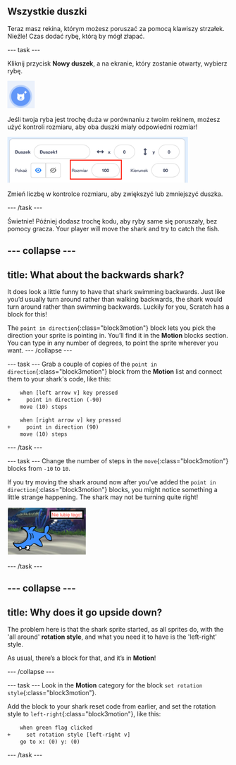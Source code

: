 ## Wszystkie duszki

Teraz masz rekina, którym możesz poruszać za pomocą klawiszy strzałek. Nieźle! Czas dodać rybę, którą by mógł złapać.

\--- task \---

Kliknij przycisk **Nowy duszek**, a na ekranie, który zostanie otwarty, wybierz rybę.

![The New sprite button](images/spritesNewFromLibrary.png)

Jeśli twoja ryba jest trochę duża w porównaniu z twoim rekinem, możesz użyć kontroli rozmiaru, aby oba duszki miały odpowiedni rozmiar!

![Sprite size control](images/sprites2.png)

Zmień liczbę w kontrolce rozmiaru, aby zwiększyć lub zmniejszyć duszka.

\--- /task \---

Świetnie! Później dodasz trochę kodu, aby ryby same się poruszały, bez pomocy gracza. Your player will move the shark and try to catch the fish.

## \--- collapse \---

## title: What about the backwards shark?

It does look a little funny to have that shark swimming backwards. Just like you’d usually turn around rather than walking backwards, the shark would turn around rather than swimming backwards. Luckily for you, Scratch has a block for this!

The `point in direction`{:class="block3motion"} block lets you pick the direction your sprite is pointing in. You’ll find it in the **Motion** blocks section. You can type in any number of degrees, to point the sprite wherever you want. \--- /collapse \---

\--- task \--- Grab a couple of copies of the `point in direction`{:class="block3motion"} block from the **Motion** list and connect them to your shark's code, like this:

```blocks3
    when [left arrow v] key pressed
+     point in direction (-90)
    move (10) steps
```

```blocks3
    when [right arrow v] key pressed
+     point in direction (90)
    move (10) steps
```

\--- /task \---

\--- task \--- Change the number of steps in the `move`{:class="block3motion"} blocks from `-10` to `10`.

If you try moving the shark around now after you've added the `point in direction`{:class="block3motion"} blocks, you might notice something a little strange happening. The shark may not be turning quite right!

![Upside down shark](images/spritesUpsideDown.png)

\--- /task \---

## \--- collapse \---

## title: Why does it go upside down?

The problem here is that the shark sprite started, as all sprites do, with the 'all around' **rotation style**, and what you need it to have is the 'left-right' style.

As usual, there’s a block for that, and it’s in **Motion**!

\--- /collapse \---

\--- task \--- Look in the **Motion** category for the block `set rotation style`{:class="block3motion"}.

Add the block to your shark reset code from earlier, and set the rotation style to `left-right`{:class="block3motion"}, like this:

```blocks3
    when green flag clicked
+     set rotation style [left-right v]
    go to x: (0) y: (0)
```

\--- /task \---